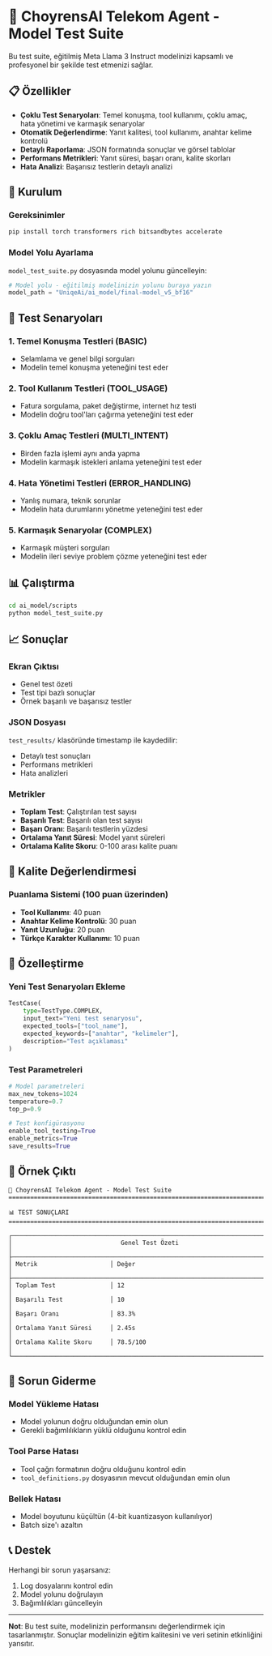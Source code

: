 # 🤖 ChoyrensAI Telekom Agent - Model Test Suite

Bu test suite, eğitilmiş Meta Llama 3 Instruct modelinizi kapsamlı ve profesyonel bir şekilde test etmenizi sağlar.

## 📋 Özellikler

- **Çoklu Test Senaryoları**: Temel konuşma, tool kullanımı, çoklu amaç, hata yönetimi ve karmaşık senaryolar
- **Otomatik Değerlendirme**: Yanıt kalitesi, tool kullanımı, anahtar kelime kontrolü
- **Detaylı Raporlama**: JSON formatında sonuçlar ve görsel tablolar
- **Performans Metrikleri**: Yanıt süresi, başarı oranı, kalite skorları
- **Hata Analizi**: Başarısız testlerin detaylı analizi

## 🚀 Kurulum

### Gereksinimler

```bash
pip install torch transformers rich bitsandbytes accelerate
```

### Model Yolu Ayarlama

`model_test_suite.py` dosyasında model yolunu güncelleyin:

```python
# Model yolu - eğitilmiş modelinizin yolunu buraya yazın
model_path = "UniqeAi/ai_model/final-model_v5_bf16"
```

## 🧪 Test Senaryoları

### 1. Temel Konuşma Testleri (BASIC)
- Selamlama ve genel bilgi sorguları
- Modelin temel konuşma yeteneğini test eder

### 2. Tool Kullanım Testleri (TOOL_USAGE)
- Fatura sorgulama, paket değiştirme, internet hız testi
- Modelin doğru tool'ları çağırma yeteneğini test eder

### 3. Çoklu Amaç Testleri (MULTI_INTENT)
- Birden fazla işlemi aynı anda yapma
- Modelin karmaşık istekleri anlama yeteneğini test eder

### 4. Hata Yönetimi Testleri (ERROR_HANDLING)
- Yanlış numara, teknik sorunlar
- Modelin hata durumlarını yönetme yeteneğini test eder

### 5. Karmaşık Senaryolar (COMPLEX)
- Karmaşık müşteri sorguları
- Modelin ileri seviye problem çözme yeteneğini test eder

## 📊 Çalıştırma

```bash
cd ai_model/scripts
python model_test_suite.py
```

## 📈 Sonuçlar

### Ekran Çıktısı
- Genel test özeti
- Test tipi bazlı sonuçlar
- Örnek başarılı ve başarısız testler

### JSON Dosyası
`test_results/` klasöründe timestamp ile kaydedilir:
- Detaylı test sonuçları
- Performans metrikleri
- Hata analizleri

### Metrikler
- **Toplam Test**: Çalıştırılan test sayısı
- **Başarılı Test**: Başarılı olan test sayısı
- **Başarı Oranı**: Başarılı testlerin yüzdesi
- **Ortalama Yanıt Süresi**: Model yanıt süreleri
- **Ortalama Kalite Skoru**: 0-100 arası kalite puanı

## 🎯 Kalite Değerlendirmesi

### Puanlama Sistemi (100 puan üzerinden)
- **Tool Kullanımı**: 40 puan
- **Anahtar Kelime Kontrolü**: 30 puan
- **Yanıt Uzunluğu**: 20 puan
- **Türkçe Karakter Kullanımı**: 10 puan

## 🔧 Özelleştirme

### Yeni Test Senaryoları Ekleme

```python
TestCase(
    type=TestType.COMPLEX,
    input_text="Yeni test senaryosu",
    expected_tools=["tool_name"],
    expected_keywords=["anahtar", "kelimeler"],
    description="Test açıklaması"
)
```

### Test Parametreleri

```python
# Model parametreleri
max_new_tokens=1024
temperature=0.7
top_p=0.9

# Test konfigürasyonu
enable_tool_testing=True
enable_metrics=True
save_results=True
```

## 📝 Örnek Çıktı

```
🤖 ChoyrensAI Telekom Agent - Model Test Suite
================================================================================

📊 TEST SONUÇLARI
================================================================================

┌─────────────────────────────────────────────────────────────────────────────┐
│                              Genel Test Özeti                               │
├─────────────────────────────────────────────────────────────────────────────┤
│ Metrik                    │ Değer                                           │
├─────────────────────────────────────────────────────────────────────────────┤
│ Toplam Test               │ 12                                              │
│ Başarılı Test             │ 10                                              │
│ Başarı Oranı              │ 83.3%                                           │
│ Ortalama Yanıt Süresi     │ 2.45s                                           │
│ Ortalama Kalite Skoru     │ 78.5/100                                        │
└─────────────────────────────────────────────────────────────────────────────┘
```

## 🐛 Sorun Giderme

### Model Yükleme Hatası
- Model yolunun doğru olduğundan emin olun
- Gerekli bağımlılıkların yüklü olduğunu kontrol edin

### Tool Parse Hatası
- Tool çağrı formatının doğru olduğunu kontrol edin
- `tool_definitions.py` dosyasının mevcut olduğundan emin olun

### Bellek Hatası
- Model boyutunu küçültün (4-bit kuantizasyon kullanılıyor)
- Batch size'ı azaltın

## 📞 Destek

Herhangi bir sorun yaşarsanız:
1. Log dosyalarını kontrol edin
2. Model yolunu doğrulayın
3. Bağımlılıkları güncelleyin

---

**Not**: Bu test suite, modelinizin performansını değerlendirmek için tasarlanmıştır. Sonuçlar modelinizin eğitim kalitesini ve veri setinin etkinliğini yansıtır. 
